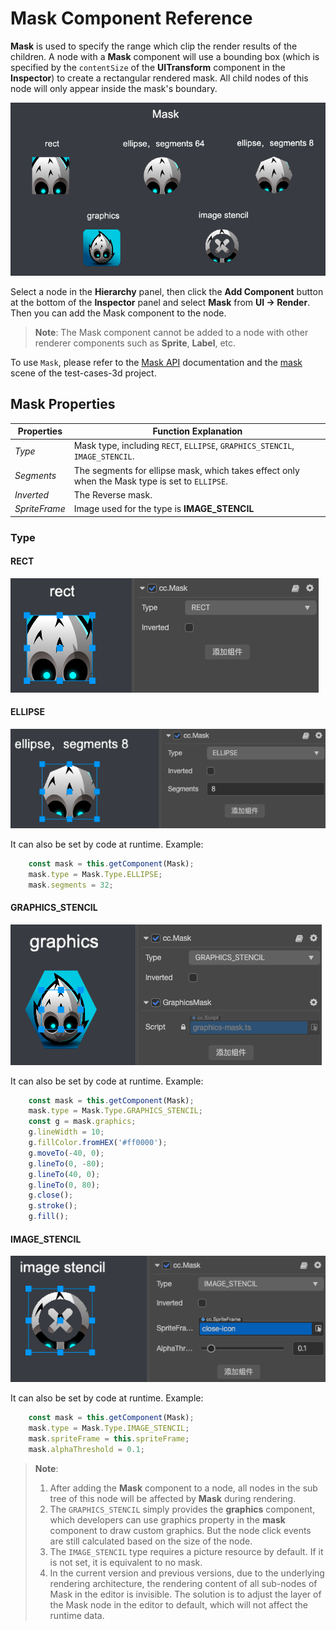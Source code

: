 # Mask Component Reference

__Mask__ is used to specify the range which clip the render results of the children. A node with a __Mask__ component will use a bounding box (which is specified by the `contentSize` of the __UITransform__ component in the __Inspector__) to create a rectangular rendered mask. All child nodes of this node will only appear inside the mask's boundary.

![mask](mask/mask.png)

Select a node in the __Hierarchy__ panel, then click the __Add Component__ button at the bottom of the __Inspector__ panel and select __Mask__ from __UI -> Render__. Then you can add the Mask component to the node.

> __Note__: The Mask component cannot be added to a node with other renderer components such as __Sprite__, __Label__, etc.

To use `Mask`, please refer to the [Mask API](https://docs.cocos.com/creator3d/api/en/classes/ui.mask-1.html) documentation and the [mask](https://github.com/cocos-creator/test-cases-3d/tree/master/assets/cases/ui/08.mask) scene of the test-cases-3d project.

## Mask Properties

| Properties | Function Explanation |
| -------------- | ----------- |
| *Type*           | Mask type, including `RECT`, `ELLIPSE`, `GRAPHICS_STENCIL`, `IMAGE_STENCIL`. |
| *Segments*       | The segments for ellipse mask, which takes effect only when the Mask type is set to `ELLIPSE`.   |
| *Inverted*       | The Reverse mask. |
| *SpriteFrame*       | Image used for the type is **IMAGE_STENCIL**

### Type

#### RECT

![mask](mask/mask-rect.png)

#### ELLIPSE

![mask](mask/mask-ellipse.png)

It can also be set by code at runtime. Example:

``` ts
    const mask = this.getComponent(Mask);
    mask.type = Mask.Type.ELLIPSE;
    mask.segments = 32;
```

#### GRAPHICS_STENCIL

![mask](mask/mask-graphics.png)

It can also be set by code at runtime. Example:

``` ts
    const mask = this.getComponent(Mask);
    mask.type = Mask.Type.GRAPHICS_STENCIL;
    const g = mask.graphics;
    g.lineWidth = 10;
    g.fillColor.fromHEX('#ff0000');
    g.moveTo(-40, 0);
    g.lineTo(0, -80);
    g.lineTo(40, 0);
    g.lineTo(0, 80);
    g.close();
    g.stroke();
    g.fill();
```

#### IMAGE_STENCIL

![mask](mask/mask-image.png)

It can also be set by code at runtime. Example:

``` ts
    const mask = this.getComponent(Mask);
    mask.type = Mask.Type.IMAGE_STENCIL;
    mask.spriteFrame = this.spriteFrame;
    mask.alphaThreshold = 0.1;
```

> __Note__:
> 1. After adding the __Mask__ component to a node, all nodes in the sub tree of this node will be affected by __Mask__ during rendering.
> 2. The `GRAPHICS_STENCIL` simply provides the __graphics__ component, which developers can use graphics property in the __mask__ component to draw custom graphics. But the node click events are still calculated based on the size of the node.
> 3. The `IMAGE_STENCIL` type requires a picture resource by default. If it is not set, it is equivalent to no mask.
> 4. In the current version and previous versions, due to the underlying rendering architecture, the rendering content of all sub-nodes of Mask in the editor is invisible. The solution is to adjust the layer of the Mask node in the editor to default, which will not affect the runtime data.
